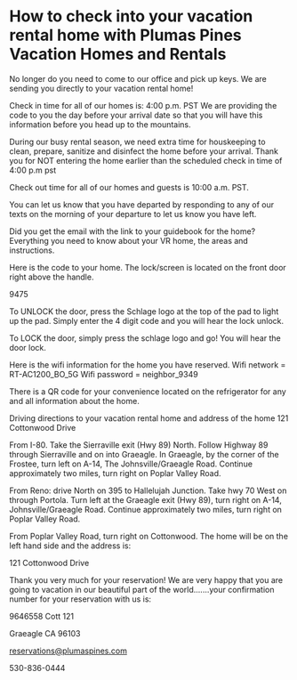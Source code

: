# How to check into your vacation rental home with Plumas Pines Vacation Homes and Rentals

No longer do you need to come to our office and pick up keys.  We are sending you directly to your vacation rental home!

Check in time for all of our homes is: 4:00 p.m. PST  We are providing the code to you the day before your arrival date so that you will have this information before you head up to the mountains.

During our busy rental season, we need extra time for houskeeping to clean, prepare, sanitize and disinfect the home before your arrival. Thank you for NOT entering the home earlier than the scheduled check in time of 4:00 p.m pst

Check out time for all of our homes and guests is 10:00 a.m. PST.  

You can let us know that you have departed by responding to any of our texts on the morning of your departure to let us know you have left.  

Did you get the email with the  link to your guidebook for the home? Everything you need to know about your VR home, the areas and instructions. 

Here is the code to your home.  The lock/screen is located on the front door right above the handle.

9475

To UNLOCK  the door, press the Schlage logo at the top of the pad to light up the pad.  Simply enter the 4 digit code and you will hear the lock unlock.

To LOCK the door, simply press the schlage logo and go!  You will hear the door lock.

Here is the wifi information for the home you have reserved.
Wifi network = RT-AC1200_BO_5G
Wifi password = neighbor_9349

There is a QR code for your convenience located on the refrigerator for any and all information about the home. 

Driving directions to your vacation rental home and address of the home  121 Cottonwood Drive

From I-80.  Take the Sierraville exit (Hwy 89) North.  Follow Highway 89 through Sierraville and on into Graeagle.  In Graeagle, by the corner of the Frostee, turn left on A-14, The Johnsville/Graeagle Road.  Continue approximately two miles, turn right on Poplar Valley Road.  

From Reno: drive North on 395 to Hallelujah Junction.  Take hwy 70 West on through Portola.  Turn left at the Graeagle exit (Hwy 89), turn right on A-14, Johnsville/Graeagle Road.  Continue approximately two miles, turn right on Poplar Valley Road.  

From Poplar Valley Road, turn right on Cottonwood.  The home will be on the left hand side and the address is:

121 Cottonwood Drive


Thank you very much for your reservation! We are very happy that you are going to vacation in our beautiful part of the world.......your confirmation number for your reservation with us is:

 9646558  Cott 121

 Graeagle CA 96103

reservations@plumaspines.com

530-836-0444
